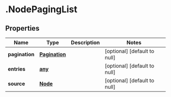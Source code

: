 # .NodePagingList

## Properties
Name | Type | Description | Notes
------------ | ------------- | ------------- | -------------
**pagination** | [**Pagination**](Pagination.md) |  | [optional] [default to null]
**entries** | [**any**](NodeEntry.md) |  | [optional] [default to null]
**source** | [**Node**](Node.md) |  | [optional] [default to null]


